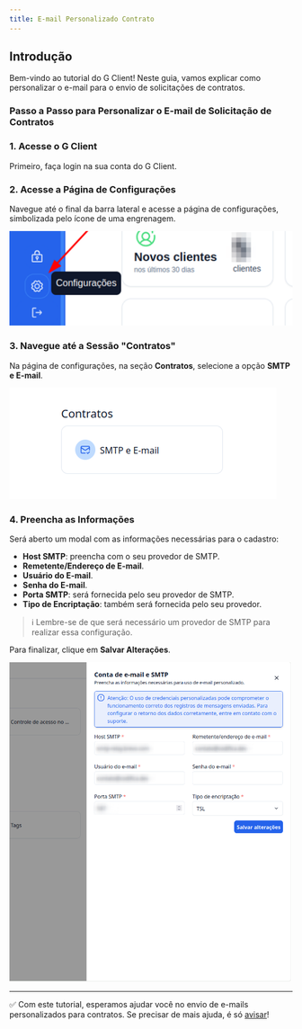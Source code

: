 ```yaml
---
title: E-mail Personalizado Contrato
---
```


## Introdução

Bem-vindo ao tutorial do G Client! Neste guia, vamos explicar como personalizar o e-mail para o envio de solicitações de contratos.

### Passo a Passo para Personalizar o E-mail de Solicitação de Contratos

### 1. Acesse o G Client

Primeiro, faça login na sua conta do G Client.

### 2. Acesse a Página de Configurações

Navegue até o final da barra lateral e acesse a página de configurações, simbolizada pelo ícone de uma engrenagem.

![Exemplo descrito acima](./img/user-acess-control/example-02.png)

### 3. Navegue até a Sessão "Contratos"

Na página de configurações, na seção **Contratos**, selecione a opção **SMTP e E-mail**.

![Exemplo descrito acima](./img/contract-email/example-01.png)

### 4. Preencha as Informações

Será aberto um modal com as informações necessárias para o cadastro:

- **Host SMTP**: preencha com o seu provedor de SMTP.
- **Remetente/Endereço de E-mail**.
- **Usuário do E-mail**.
- **Senha do E-mail**.
- **Porta SMTP**: será fornecida pelo seu provedor de SMTP.
- **Tipo de Encriptação**: também será fornecida pelo seu provedor.

> ℹ️ Lembre-se de que será necessário um provedor de SMTP para realizar essa configuração.

Para finalizar, clique em **Salvar Alterações**.

![Exemplo descrito acima](./img/contract-email/example-02.png)

---

✅ Com este tutorial, esperamos ajudar você no envio de e-mails personalizados para contratos. Se precisar de mais ajuda, é só [avisar](https://api.whatsapp.com/send?phone=5544997046569&text=Preciso%20de%20ajuda%20sobre%20um%20tutorial)!
